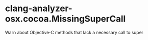 # clang-analyzer-osx.cocoa.MissingSuperCall

Warn about Objective-C methods that lack a necessary call to super
